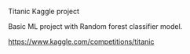 Titanic Kaggle project

Basic ML project with Random forest classifier model. 

https://www.kaggle.com/competitions/titanic

